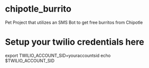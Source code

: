 # chipotle_burrito
Pet Project that utilizes an SMS Bot to get free burritos from Chipotle


# Setup your twilio credentials here
export TWILIO_ACCOUNT_SID=youraccountsid
echo $TWILIO_ACCOUNT_SID